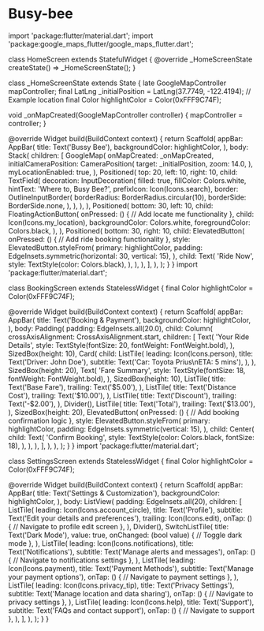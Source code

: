 # Busy-bee
import 'package:flutter/material.dart';
import 'package:google_maps_flutter/google_maps_flutter.dart';

class HomeScreen extends StatefulWidget {
  @override
  _HomeScreenState createState() => _HomeScreenState();
}

class _HomeScreenState extends State<HomeScreen> {
  late GoogleMapController mapController;
  final LatLng _initialPosition = LatLng(37.7749, -122.4194); // Example location
  final Color highlightColor = Color(0xFFF9C74F);

  void _onMapCreated(GoogleMapController controller) {
    mapController = controller;
  }

  @override
  Widget build(BuildContext context) {
    return Scaffold(
      appBar: AppBar(
        title: Text('Bussy Bee'),
        backgroundColor: highlightColor,
      ),
      body: Stack(
        children: [
          GoogleMap(
            onMapCreated: _onMapCreated,
            initialCameraPosition: CameraPosition(
              target: _initialPosition,
              zoom: 14.0,
            ),
            myLocationEnabled: true,
          ),
          Positioned(
            top: 20,
            left: 10,
            right: 10,
            child: TextField(
              decoration: InputDecoration(
                filled: true,
                fillColor: Colors.white,
                hintText: 'Where to, Busy Bee?',
                prefixIcon: Icon(Icons.search),
                border: OutlineInputBorder(
                  borderRadius: BorderRadius.circular(10),
                  borderSide: BorderSide.none,
                ),
              ),
            ),
          ),
          Positioned(
            bottom: 30,
            left: 10,
            child: FloatingActionButton(
              onPressed: () {
                // Add locate me functionality
              },
              child: Icon(Icons.my_location),
              backgroundColor: Colors.white,
              foregroundColor: Colors.black,
            ),
          ),
          Positioned(
            bottom: 30,
            right: 10,
            child: ElevatedButton(
              onPressed: () {
                // Add ride booking functionality
              },
              style: ElevatedButton.styleFrom(
                primary: highlightColor,
                padding: EdgeInsets.symmetric(horizontal: 30, vertical: 15),
              ),
              child: Text(
                'Ride Now',
                style: TextStyle(color: Colors.black),
              ),
            ),
          ),
        ],
      ),
    );
  }
}
import 'package:flutter/material.dart';

class BookingScreen extends StatelessWidget {
  final Color highlightColor = Color(0xFFF9C74F);

  @override
  Widget build(BuildContext context) {
    return Scaffold(
      appBar: AppBar(
        title: Text('Booking & Payment'),
        backgroundColor: highlightColor,
      ),
      body: Padding(
        padding: EdgeInsets.all(20.0),
        child: Column(
          crossAxisAlignment: CrossAxisAlignment.start,
          children: [
            Text(
              'Your Ride Details',
              style: TextStyle(fontSize: 20, fontWeight: FontWeight.bold),
            ),
            SizedBox(height: 10),
            Card(
              child: ListTile(
                leading: Icon(Icons.person),
                title: Text('Driver: John Doe'),
                subtitle: Text('Car: Toyota Prius\nETA: 5 mins'),
              ),
            ),
            SizedBox(height: 20),
            Text(
              'Fare Summary',
              style: TextStyle(fontSize: 18, fontWeight: FontWeight.bold),
            ),
            SizedBox(height: 10),
            ListTile(
              title: Text('Base Fare'),
              trailing: Text('\$5.00'),
            ),
            ListTile(
              title: Text('Distance Cost'),
              trailing: Text('\$10.00'),
            ),
            ListTile(
              title: Text('Discount'),
              trailing: Text('-\$2.00'),
            ),
            Divider(),
            ListTile(
              title: Text('Total'),
              trailing: Text('\$13.00'),
            ),
            SizedBox(height: 20),
            ElevatedButton(
              onPressed: () {
                // Add booking confirmation logic
              },
              style: ElevatedButton.styleFrom(
                primary: highlightColor,
                padding: EdgeInsets.symmetric(vertical: 15),
              ),
              child: Center(
                child: Text(
                  'Confirm Booking',
                  style: TextStyle(color: Colors.black, fontSize: 18),
                ),
              ),
            ),
          ],
        ),
      ),
    );
  }
}
import 'package:flutter/material.dart';

class SettingsScreen extends StatelessWidget {
  final Color highlightColor = Color(0xFFF9C74F);

  @override
  Widget build(BuildContext context) {
    return Scaffold(
      appBar: AppBar(
        title: Text('Settings & Customization'),
        backgroundColor: highlightColor,
      ),
      body: ListView(
        padding: EdgeInsets.all(20),
        children: [
          ListTile(
            leading: Icon(Icons.account_circle),
            title: Text('Profile'),
            subtitle: Text('Edit your details and preferences'),
            trailing: Icon(Icons.edit),
            onTap: () {
              // Navigate to profile edit screen
            },
          ),
          Divider(),
          SwitchListTile(
            title: Text('Dark Mode'),
            value: true,
            onChanged: (bool value) {
              // Toggle dark mode
            },
          ),
          ListTile(
            leading: Icon(Icons.notifications),
            title: Text('Notifications'),
            subtitle: Text('Manage alerts and messages'),
            onTap: () {
              // Navigate to notifications settings
            },
          ),
          ListTile(
            leading: Icon(Icons.payment),
            title: Text('Payment Methods'),
            subtitle: Text('Manage your payment options'),
            onTap: () {
              // Navigate to payment settings
            },
          ),
          ListTile(
            leading: Icon(Icons.privacy_tip),
            title: Text('Privacy Settings'),
            subtitle: Text('Manage location and data sharing'),
            onTap: () {
              // Navigate to privacy settings
            },
          ),
          ListTile(
            leading: Icon(Icons.help),
            title: Text('Support'),
            subtitle: Text('FAQs and contact support'),
            onTap: () {
              // Navigate to support
            },
          ),
        ],
      ),
    );
  }
}
